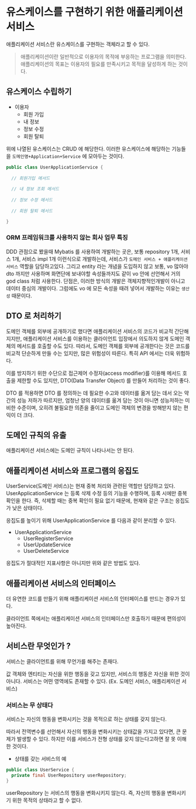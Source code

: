 # 유스케이스를 구현하기 위한 애플리케이션 서비스

애플리케이션 서비스란 유스케이스를 구현하는 객체라고 할 수 있다.

> 애플리케이션이란 일반적으로 이용자의 목적에 부응하는 프로그램을 의미한다. 애플리케이션의 목표는 이용자의 필요를 만족시키고 목적을 달성하게 하는 것이다.

## 유스케이스 수립하기

- 이용자
  - 회원 가입
  - 내 정보
  - 정보 수정
  - 회원 탈퇴

위에 나열된 유스케이스는 CRUD 에 해당한다. 이러한 유스케이스에 해당하는 기능들을 `도메인명+Application+Service` 에 모아두는 것이다.

```java
public class UserApplicationService {
  
  // 회원가입 메서드
  
  // 내 정보 조회 메서드
  
  // 정보 수정 메서드
  
  // 회원 탈퇴 메서드

}
```

### ORM 프레임워크를 사용하지 않는 회사 업무 특징

DDD 관점으로 봤을때 Mybatis 를 사용하여 개발하는 곳은, 보통 repository 1개, 서비스 1개, 서비스 impl 1개 이런식으로 개발하는데,
서비스가 `도메인 서비스 + 애플리케이션 서비스` 역할을 담당하고있다. 그리고 entity 라는 개념을 도입하지 않고 보통, vo 많아야 dto 까지만 사용하며
화면단에 보내야할 속성들까지도 같이 vo 안에 선언해서 거의 god class 처럼 사용한다. 단점은, 이러한 방식의 개발은 객체지향적인개발이 아니고 데이터 중심의 개발이다.
그럼에도 vo 에 모든 속성을 때려 넣어서 개발하는 이유는 `생산성` 때문이다.

## DTO 로 처리하기

도메인 객체를 외부에 공개하기로 했다면 애플리케이션 서비스의 코드가 비교적 간단해지지만, 애플리케이션 서비스를 이용하는 클라이언트 입장에서 의도하지 않게 도메인 객체의 메서드를 호출할 수도 있다.
따라서, 도메인 객체를 외부에 공개한다는 것은 코드를 비교적 단순하게 만들 수는 있지만, 많은 위험성이 따른다. 특히 API 에서는 더욱 위험하다.

이를 방지하기 위한 수단으로 접근제어 수정자(access modifier)를 이용해 메서드 호출을 제한할 수도 있지만, DTO(Data Transfer Object) 를 만들어 처리하는 것이 좋다.

DTO 를 적용하면 DTO 를 정의하는 데 필요한 수고와 데이터를 옮겨 담는 데서 오는 약간의 성능 저하가 따르지만, 엄청난 양의 데이터를 옮겨 담는 것이 아니면 성능저하는 미비한 수준이며, 오히려
불필요한 의존을 줄이고 도메인 객체의 변경을 방해받지 않는 편익이 더 크다.

## 도메인 규칙의 유출

애플리케이션 서비스에는 도메인 규칙이 나타나서는 안 된다.

## 애플리케이션 서비스와 프로그램의 응집도

UserService(도메인 서비스)는 현재 중복 처리와 관련된 역할만 담당하고 있다. UserApplicationService 는 등록 삭제 수정 등의 기능을 수행하며, 등록 시에만 중복 확인을 한다. 즉, 삭제할 때는 중복 확인이 필요 없기 때문에, 현재와 같은 구조는 응집도가 낮은 상태이다.

응집도를 높이기 위해 UserApplicationService 를 다음과 같이 분리할 수 있다.

- UserApplicationService 
  - UserRegisterService
  - UserUpdateService
  - UserDeleteService

응집도가 절대적인 지표사항은 아니지만 위와 같은 방법도 있다.

## 애플리케이션 서비스의 인터페이스

더 유연한 코드를 만들기 위해 애플리케이션 서비스의 인터페이스를 만드는 경우가 있다.

클라이언트 쪽에서는 애플리케이션 서비스의 인터페이스만 호출하기 때문에 편의성이 높아진다.

## 서비스란 무엇인가 ?

서비스는 클라이언트를 위해 무언가를 해주는 존재다.

값 객체와 엔티티는 자신을 위한 행동을 갖고 있지만, 서비스의 행동은 자신을 위한 것이 아니다. 서비스는 어떤 영역에도 존재할 수 있다. (Ex. 도메인 서비스, 애플리케이션 서비스)

### 서비스는 무 상태다

서비스는 자신의 행동을 변화시키는 것을 목적으로 하는 상태를 갖지 않는다.

따라서 전역변수를 선언해서 자신의 행동을 변화시키는 상태값을 가지고 있다면, 큰 문제가 발생할 수 있다. 하지만 이를 서비스가 전형 상태를 갖지 않는다고하면 잘 못 이해한 것이다.

- 상태를 갖는 서비스의 예

```java
public class UserService {
  private final UserRepository userRepository;
}
```

userRepository 는 서비스의 행동을 변화시키지 않는다. 즉, 자신의 행동을 변화시키기 위한 목적의 상태라고 할 수 없다.
